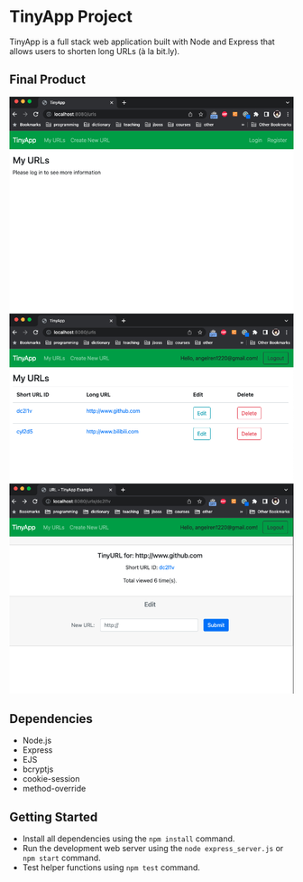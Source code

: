 # TinyApp Project

TinyApp is a full stack web application built with Node and Express that allows users to shorten long URLs (à la bit.ly).

## Final Product

!["Urls page when user is not logged in"](https://github.com/angelren1220/tinyapp/blob/main/docs/urls-page-unlogin.png)
!["Urls page when user is logged in"](https://github.com/angelren1220/tinyapp/blob/main/docs/urls-page-loggedin.png)
!["Short url show page"](https://github.com/angelren1220/tinyapp/blob/main/docs/url-show-page.png)

## Dependencies

- Node.js
- Express
- EJS
- bcryptjs
- cookie-session
- method-override

## Getting Started

- Install all dependencies using the `npm install` command.
- Run the development web server using the `node express_server.js` or `npm start` command.
- Test helper functions using `npm test` command.
